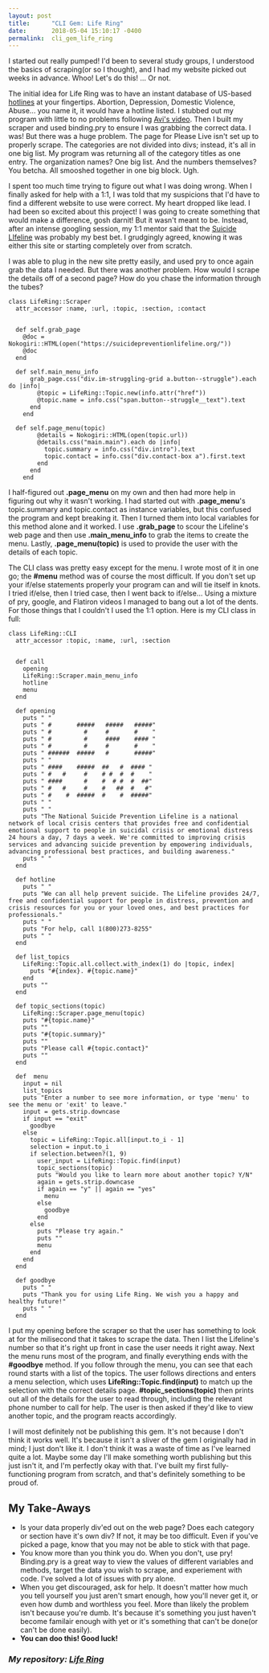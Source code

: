 ```yaml
---
layout: post
title:      "CLI Gem: Life Ring"
date:       2018-05-04 15:10:17 -0400
permalink:  cli_gem_life_ring
---
```



I started out really pumped! I'd been to several study groups, I understood the basics of scraping(or so I thought), and I had my website picked out weeks in advance. Whoo! Let's do this! ... Or not.

The initial idea for Life Ring was to have an instant database of US-based [hotlines](http://www.pleaselive.org/hotlines/) at your fingertips. Abortion, Depression, Domestic Violence, Abuse... you name it, it would have a hotline listed. I stubbed out my program with little to no problems following [Avi's video](https://www.youtube.com/watch?v=_lDExWIhYKI). Then I built my scraper and used binding.pry to ensure I was grabbing the correct data. I was! But there was a huge problem. The page for Please Live isn't set up to properly scrape. The categories are not divided into divs; instead, it's all in one big list. My program was returning all of the category titles as one entry. The organization names? One big list. And the numbers themselves? You betcha. All smooshed together in one big block. Ugh.

I spent too much time trying to figure out what I was doing wrong. When I finally asked for help with a 1:1, I was told that my suspicions that I'd have to find a different website to use were correct. My heart dropped like lead. I had been so excited about this project! I was going to create something that would make a difference, gosh darnit! But it wasn't meant to be. Instead, after an intense googling session, my 1:1 mentor said that the [Suicide LIfeline](https://suicidepreventionlifeline.org/) was probably my best bet. I grudgingly agreed, knowing it was either this site or starting completely over from scratch.

I was able to plug in the new site pretty easily, and used pry to once again grab the data I needed. But there was another problem. How would I scrape the details off of a second page? How do you chase the information through the tubes?

```
class LifeRing::Scraper
  attr_accessor :name, :url, :topic, :section, :contact


  def self.grab_page
    @doc = Nokogiri::HTML(open("https://suicidepreventionlifeline.org/"))
    @doc
  end

  def self.main_menu_info
      grab_page.css("div.im-struggling-grid a.button--struggle").each do |info|
        @topic = LifeRing::Topic.new(info.attr("href"))
        @topic.name = info.css("span.button--struggle__text").text
      end
    end

  def self.page_menu(topic)
        @details = Nokogiri::HTML(open(topic.url))
        @details.css("main.main").each do |info|
          topic.summary = info.css("div.intro").text
          topic.contact = info.css("div.contact-box a").first.text
        end
      end
    end
```

I half-figured out **.page_menu** on my own and then had more help in figuring out why it wasn't working.  I had started out with **.page_menu**'s topic.summary and topic.contact as instance variables, but this confused the program and kept breaking it. Then I turned them into local variables for this method alone and it worked. I use **.grab_page** to scour the Lifeline's web page and then use **.main_menu_info** to grab the items to create the menu. Lastly, **.page_menu(topic)** is used to provide the user with the details of each topic.

The CLI class was pretty easy except for the menu. I wrote most of it in one go; the **#menu** method was of course the most difficult. If you don't set up your if/else statements properly your program can and will tie itself in knots. I tried if/else, then I tried case, then I went back to if/else... Using a mixture of pry, google, and Flatiron videos I managed to bang out a lot of the dents. For those things that I couldn't I used the 1:1 option. Here is my CLI class in full:

```
class LifeRing::CLI
  attr_accessor :topic, :name, :url, :section


  def call
    opening
    LifeRing::Scraper.main_menu_info
    hotline
    menu
  end

  def opening
    puts " "
    puts " #       #####   #####   #####"
    puts " #         #     #       #    "
    puts " #         #     ####    #### "
    puts " #         #     #       #    "
    puts " ######  #####   #       #####"
    puts " "
    puts " ####    #####  ##   #  #### "
    puts " #   #     #    # #  #  #    "
    puts " ####      #    #  # #  #  ##"
    puts " #   #     #    #   ##  #   #"
    puts " #    #  #####  #    #  #####"
    puts " "
    puts " "
    puts "The National Suicide Prevention Lifeline is a national network of local crisis centers that provides free and confidential emotional support to people in suicidal crisis or emotional distress 24 hours a day, 7 days a week. We're committed to improving crisis services and advancing suicide prevention by empowering individuals, advancing professional best practices, and building awareness."
    puts " "
  end

  def hotline
    puts " "
    puts "We can all help prevent suicide. The Lifeline provides 24/7, free and confidential support for people in distress, prevention and crisis resources for you or your loved ones, and best practices for professionals."
    puts " "
    puts "For help, call 1(800)273-8255"
    puts " "
  end

  def list_topics
    LifeRing::Topic.all.collect.with_index(1) do |topic, index|
      puts "#{index}. #{topic.name}"
    end
    puts ""
  end

  def topic_sections(topic)
    LifeRing::Scraper.page_menu(topic)
    puts "#{topic.name}"
    puts ""
    puts "#{topic.summary}"
    puts ""
    puts "Please call #{topic.contact}"
    puts ""
  end

  def  menu
    input = nil
    list_topics
    puts "Enter a number to see more information, or type 'menu' to see the menu or 'exit' to leave."
    input = gets.strip.downcase
    if input == "exit"
      goodbye
    else
      topic = LifeRing::Topic.all[input.to_i - 1]
      selection = input.to_i
      if selection.between?(1, 9)
        user_input = LifeRing::Topic.find(input)
        topic_sections(topic)
        puts "Would you like to learn more about another topic? Y/N"
        again = gets.strip.downcase
        if again == "y" || again == "yes"
          menu
        else
          goodbye
        end
      else
        puts "Please try again."
        puts ""
        menu
      end
    end
  end

  def goodbye
    puts " "
    puts "Thank you for using Life Ring. We wish you a happy and healthy future!"
    puts " "
  end
```

I put my opening before the scraper so that the user has something to look at for the milisecond that it takes to scrape the data. Then I list the Lifeline's number so that it's right up front in case the user needs it right away. Next the menu runs most of the program, and finally everything ends with the **#goodbye** method. If you follow through the menu, you can see that each round starts with a list of the topics. The user follows directions and enters a menu selection, which uses **LifeRing::Topic.find(input)** to match up the selection with the correct details page. **#topic_sections(topic)** then prints out all of the details for the user to read through, including the relevant phone number to call for help. The user is then asked if they'd like to view another topic, and the program reacts accordingly.

I will most definitely not be publishing this gem. It's not because I don't think it works well. It's because it isn't a sliver of the gem I originally had in mind; I just don't like it. I don't think it was a waste of time as I've learned quite a lot. Maybe some day I'll make something worth publishing but this just isn't it, and I'm perfectly okay with that. I've built my first fully-functioning program from scratch, and that's definitely something to be proud of.

## My Take-Aways
* Is your data properly div'ed out on the web page? Does each category or section have it's own div? If not, it may be too difficult. Even if you've picked a page, know that you may not be able to stick with that page.
* You know more than you think you do. When you don't, use pry! Binding.pry is a great way to view the values of different variables and methods, target the data you wish to scrape, and experiement with code. I've solved a lot of issues with pry alone.
* When you get discouraged, ask for help. It doesn't matter how much you tell yourself you just aren't smart enough, how you'll never get it, or even how dumb and worthless you feel. More than likely the problem isn't because you're dumb. It's because it's something you just haven't become familair enough with yet or it's something that can't be done(or can't be done easily).
* **You can doo this! Good luck!**


### *My repository: [Life Ring](https://github.com/z00kie/life_ring)*
